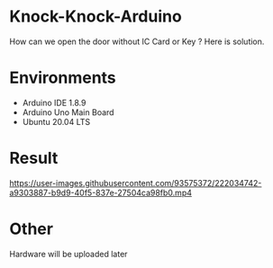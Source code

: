# Knock-Knock-Arduino
How can we open the door without IC Card or Key ?
Here is solution.

# Environments
- Arduino IDE 1.8.9
- Arduino Uno Main Board
- Ubuntu 20.04 LTS

# Result

https://user-images.githubusercontent.com/93575372/222034742-a9303887-b9d9-40f5-837e-27504ca98fb0.mp4

# Other
Hardware will be uploaded later
